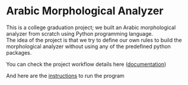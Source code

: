 # Arabic Morphological Analyzer

This is a college graduation project; we built an Arabic morphological analyzer from scratch using Python programming language.<br>
The idea of the project is that we try to define our own rules to build the morphological analyzer without using any of the predefined python packages.


You can check the project workflow details here ([documentation](https://github.com/xAhmedx1/Arabic-Morphologial-Analyzer/blob/main/documentations/Presentation.pdf))

And here are the [instructions](https://github.com/xAhmedx1/Arabic-Morphologial-Analyzer/blob/main/documentations/ArabicMorphologicalAnalyzer_documentation.pdf) to run the program
